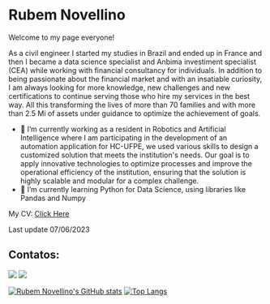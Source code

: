 # Rubem Novellino

Welcome to my page everyone!

As a civil engineer I started my studies in Brazil and ended up in France and then I became a data science specialist and Anbima investiment specialist (CEA) while working with financial consultancy for individuals.
In addition to being passionate about the financial market and with an insatiable curiosity, I am always looking for more knowledge, new challenges and new certifications to continue serving those who hire my services in the best way.
All this transforming the lives of more than 70 families and with more than 2.5 Mi of assets under guidance to optimize the achievement of goals.

- 🔭 I’m currently working as a resident in Robotics and Artificial Intelligence where I am participating in the development of an automation application for HC-UFPE, we used various skills to design a customized solution that meets the institution's needs. Our goal is to apply innovative technologies to optimize processes and improve the operational efficiency of the institution, ensuring that the solution is highly scalable and modular for a complex challenge. 
- 🌱 I’m currently learning Python for Data Science, using libraries like Pandas and Numpy

My CV: [Click Here](https://github.com/rubemmnf/rubemmnf/blob/main/CurriculumVitae-RubemMoraisNovellinoFerraz.pdf)

Last update 07/06/2023

## Contatos:
<div>
<a href = "mailto:rubemmnf@gmail.com"><img src="https://img.shields.io/badge/Gmail-D14836?style=for-the-badge&logo=gmail&logoColor=white" target="_blank"></a>
<a href="https://www.linkedin.com/in/rubemnovellino/" target="_blank"><img src="https://img.shields.io/badge/-LinkedIn-%230077B5?style=for-the-badge&logo=linkedin&logoColor=white" target="_blank"></a>   
</div>



[![Rubem Novellino's GitHub stats](https://github-readme-stats.vercel.app/api?username=rubemmnf&count_private=true&show_icons=true&theme=dracula)](https://github.com/rubemmnf/github-readme-stats)   [![Top Langs](https://github-readme-stats.vercel.app/api/top-langs/?username=rubemmnf&layout=compact&theme=dracula)](https://github.com/rubemmnf/github-readme-stats)

<!--
**rubemmnf/rubemmnf** is a ✨ _special_ ✨ repository because its `README.md` (this file) appears on your GitHub profile.

Here are some ideas to get you started:

- 🔭 I’m currently working on ...
- 🌱 I’m currently learning ...
- 👯 I’m looking to collaborate on ...
- 🤔 I’m looking for help with ...
- 💬 Ask me about ...
- 📫 How to reach me: ...
- 😄 Pronouns: ...
- ⚡ Fun fact: ...
-->

